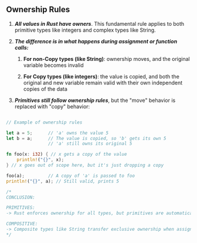 ## Ownership Rules

1. **_All values in Rust have owners_**. This fundamental rule applies to both primitive types like integers and complex types like String.
2. **_The difference is in what happens during assignment or function calls:_**

   1. **For non-Copy types (like String)**: ownership moves, and the original variable becomes invalid

   2. **For Copy types (like integers)**: the value is copied, and both the original and new variable remain valid with their own independent copies of the data

3. **_Primitives still follow ownership rules_**, but the "move" behavior is replaced with "copy" behavior:

```rust

// Example of ownership rules

let a = 5;      // 'a' owns the value 5
let b = a;      // The value is copied, so 'b' gets its own 5
                // 'a' still owns its original 5

fn foo(x: i32) { // x gets a copy of the value
    println!("{}", x);
} // x goes out of scope here, but it's just dropping a copy

foo(a);         // A copy of 'a' is passed to foo
println!("{}", a); // Still valid, prints 5

/*
CONCLUSION:

PRIMITIVES:
-> Rust enforces ownership for all types, but primitives are automatically copied instead of moved because they're small, stack-allocated values with no heap resources to manage, preserving memory safety while allowing more convenient usage.

COMPOSITIVE:
-> Composite types like String transfer exclusive ownership when assigned or passed to functions, preventing multiple references from managing the same heap memory and automatically freeing resources when the owner goes out of scope.
*/
```
